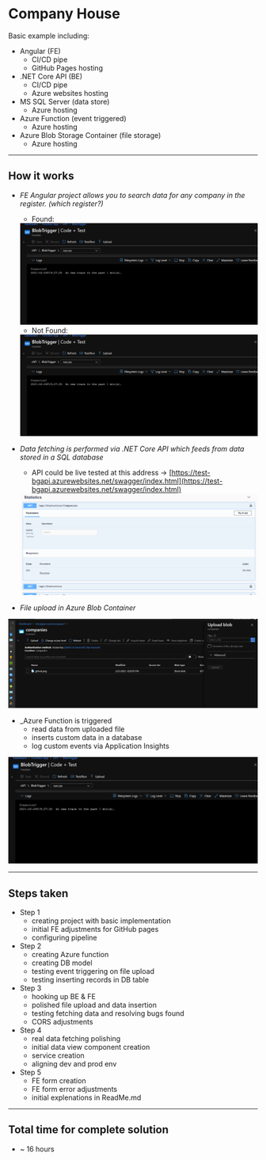# Company House
Basic example including:
 - Angular (FE)
   - CI/CD pipe
   - GitHub Pages hosting
 - .NET Core API (BE)
   - CI/CD pipe
   - Azure websites hosting
 - MS SQL Server (data store)
   - Azure hosting
 - Azure Function (event triggered)
   - Azure hosting
 - Azure Blob Storage Container (file storage)
   - Azure hosting
***
## How it works

- _FE Angular project allows you to search data for any company in the register. (which register?)_
  - Found:
  
  <a href="https://raw.githubusercontent.com/BaiGanio/company-house/matser/readme-files/catch-and-log-important-events-appinsight.gif">
    <img src="https://raw.githubusercontent.com/BaiGanio/company-house/matser/readme-files/catch-and-log-important-events-appinsight.gif" />
  </a>

  - Not Found:
  
  <a href="https://raw.githubusercontent.com/BaiGanio/company-house/matser/readme-files/catch-and-log-important-events-appinsight.gif">
    <img src="https://raw.githubusercontent.com/BaiGanio/company-house/matser/readme-files/catch-and-log-important-events-appinsight.gif" />
  </a>

- _Data fetching is performed via .NET Core API which feeds from data stored in a SQL database_

  - API could be live tested at this address -> [https://test-bgapi.azurewebsites.net/swagger/index.html](https://test-bgapi.azurewebsites.net/swagger/index.html)
  
  <a href="https://raw.githubusercontent.com/BaiGanio/company-house/matser/readme-files/api-swagger.gif">
    <img src="https://raw.githubusercontent.com/BaiGanio/company-house/matser/readme-files/api-swagger.gif" />
  </a>

- _File upload in Azure Blob Container_

<a href="https://raw.githubusercontent.com/BaiGanio/company-house/matser/readme-files/file-upload-azure-blob-container.gif">
    <img src="https://raw.githubusercontent.com/BaiGanio/company-house/matser/readme-files/file-upload-azure-blob-container.gif" />
</a>

- _Azure Function is triggered 
  - read data from uploaded file
  - inserts custom data in a database
  - log custom events via Application Insights
  
<a href="https://raw.githubusercontent.com/BaiGanio/company-house/matser/readme-files/catch-and-log-important-events-appinsight.gif">
  <img src="https://raw.githubusercontent.com/BaiGanio/company-house/matser/readme-files/catch-and-log-important-events-appinsight.gif" />
</a>

***
## Steps taken

- Step 1
  - creating project with basic implementation
  - initial FE adjustments for GitHub pages
  - configuring pipeline
- Step 2
  -  creating Azure function
  -  creating DB model
  -  testing event triggering on file upload
  -  testing inserting records in DB table
- Step 3
  - hooking up BE & FE
  - polished file upload and data insertion
  - testing fetching data and resolving bugs found
  - CORS adjustments
- Step 4
  - real data fetching polishing
  - initial data view component creation
  - service creation
  - aligning dev and prod env 
 - Step 5
   - FE form creation
   - FE form error adjustments
   - initial explenations in ReadMe.md 
***
## Total time for complete solution

- ~ 16 hours
